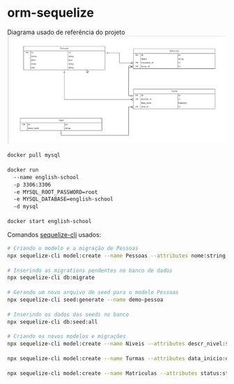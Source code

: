 # orm-sequelize

Diagrama usado de referência do projeto
![Diagrama](assets/diagram.png)


```bash
docker pull mysql

docker run 
  --name english-school
  -p 3306:3306
  -e MYSQL_ROOT_PASSWORD=root
  -e MYSQL_DATABASE=english-school
  -d mysql

docker start english-school
```

Comandos [sequelize-cli](https://github.com/sequelize/cli) usados:

```bash
# Criando o modelo e a migração de Pessoas
npx sequelize-cli model:create --name Pessoas --attributes nome:string,ativo:boolean,email:string,role:string

# Inserindo as migrations pendentes no banco de dados
npx sequelize-cli db:migrate

# Gerando um novo arquivo de seed para o modelo Pessoas
npx sequelize-cli seed:generate --name demo-pessoa

# Inserindo os dados das seeds no banco
npx sequelize-cli db:seed:all

# Criando os novos modelos e migrações
npx sequelize-cli model:create --name Niveis --attributes descr_nivel:string

npx sequelize-cli model:create --name Turmas --attributes data_inicio:dateonly

npx sequelize-cli model:create --name Matriculas --attributes status:string
```